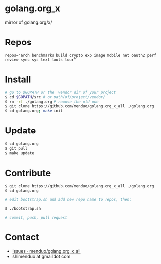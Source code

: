 # golang.org_x

mirror of golang.org/x/

# Repos

`repos="arch benchmarks build crypto exp image mobile net oauth2 perf review sync sys text tools tour"`

# Install

```bash
# go to $GOPATH or the  vendor dir of your project
$ cd $GOPATH/src # or path/of/project/vendor/
$ rm -rf ./golang.org # remove the old one
$ git clone https://github.com/menduo/golang.org_x_all ./golang.org
$ cd golang.org; make init
```

# Update
```bash
$ cd golang.org
$ git pull
$ make update
```

# Contribute

```bash
$ git clone https://github.com/menduo/golang.org_x_all ./golang.org
$ cd golang.org

# edit bootstrap.sh and add new repo name to repos, then:

$ ./bootstrap.sh

# commit, push, pull request
```

# Contact

- [Issues · menduo/golang.org_x_all](https://github.com/menduo/golang.org_x_all/issues)
- shimenduo at gmail dot com